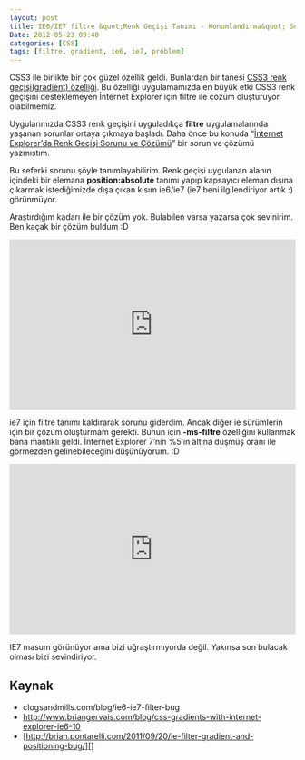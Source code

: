 ```yaml
---
layout: post
title: IE6/IE7 filtre &quot;Renk Geçişi Tanımı - Konumlandırma&quot; Sorunu ve Çözümsüzülüğü :D
Date: 2012-05-23 09:40
categories: [CSS]
tags: [filtre, gradient, ie6, ie7, problem]
---
```


CSS3 ile birlikte bir çok güzel özellik geldi. Bunlardan bir tanesi
[CSS3 renk geçişi(gradient) özelliği][]. Bu özelliği uygulamamızda en
büyük etki CSS3 renk geçişini desteklemeyen İnternet Explorer için
filtre ile çözüm oluşturuyor olabilmemiz.

Uygularımızda CSS3 renk geçişini uyguladıkça **filtre** uygulamalarında
yaşanan sorunlar ortaya çıkmaya başladı. Daha önce bu konuda “[İnternet Explorer’da Renk Geçişi Sorunu ve Çözümü][]” bir sorun ve çözümü
yazmıştım.

Bu seferki sorunu şöyle tanımlayabilirim. Renk geçişi uygulanan alanın
içindeki bir elemana **position:absolute** tanımı yapıp kapsayıcı eleman
dışına çıkarmak istediğimizde dışa çıkan kısım ie6/ie7 (ie7 beni
ilgilendiriyor artık :) görünmüyor.

Araştırdığım kadarı ile bir çözüm yok. Bulabilen varsa yazarsa çok
sevinirim. Ben kaçak bir çözüm buldum :D

<iframe style="width: 100%; height: 300px" src="https://jsfiddle.net/fatihhayri/AErWW/embedded/result,css,html" allowfullscreen="allowfullscreen" frameborder="0"></iframe>

ie7 için filtre tanımı kaldırarak sorunu giderdim. Ancak diğer ie
sürümlerin için bir çözüm oluşturmam gerekti. Bunun için **-ms-filtre**
özelliğini kullanmak bana mantıklı geldi. İnternet Explorer 7’nin %5’in altına düşmüş oranı ile görmezden gelinebileceğini düşünüyorum. :D

<iframe style="width: 100%; height: 300px" src="https://jsfiddle.net/tAFG2/1/embedded/result,css,html" allowfullscreen="allowfullscreen" frameborder="0"></iframe>

IE7 masum görünüyor ama bizi uğraştırmıyorda değil. Yakınsa son bulacak
olması bizi sevindiriyor.

## Kaynak

-   clogsandmills.com/blog/ie6-ie7-filter-bug
-   http://www.briangervais.com/blog/css-gradients-with-internet-explorer-ie6-10
-   [http://brian.pontarelli.com/2011/09/20/ie-filter-gradient-and-positioning-bug/][]


  [CSS3 renk geçişi(gradient) özelliği]: http://fatihhayrioglu.com/css-renk-gecisleri-gradients/
  [İnternet Explorer’da Renk Geçişi Sorunu ve Çözümü]: http://fatihhayrioglu.com/internet-explorerda-renk-gecisi-sorunu-ve-cozumu/
  [http://brian.pontarelli.com/2011/09/20/ie-filter-gradient-and-positioning-bug/]: http://brian.pontarelli.com/2011/09/20/ie-filter-gradient-and-positioning-bug/
